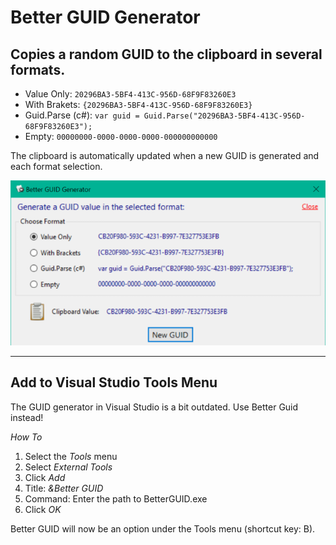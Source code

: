 # Better GUID Generator

## Copies a random GUID to the clipboard in several formats.

- Value Only: `20296BA3-5BF4-413C-956D-68F9F83260E3`
- With Brakets: `{20296BA3-5BF4-413C-956D-68F9F83260E3}`
- Guid.Parse (c#): `var guid = Guid.Parse("20296BA3-5BF4-413C-956D-68F9F83260E3");`
- Empty: `00000000-0000-0000-0000-000000000000`

The clipboard is automatically updated when a new GUID is generated and each format selection.

![Better GUID](https://github.com/CJPrindle/BetterGuid/blob/master/BetterGuid.png "Better GUID")

___

## Add to Visual Studio Tools Menu

The GUID generator in Visual Studio is a bit outdated. Use Better Guid instead!

*How To*
1. Select the _Tools_ menu
2. Select _External Tools_
3. Click _Add_
4. Title: _&Better GUID_
5. Command: Enter the path to BetterGUID.exe
6. Click _OK_

Better GUID will now be an option under the Tools menu (shortcut key: B).
